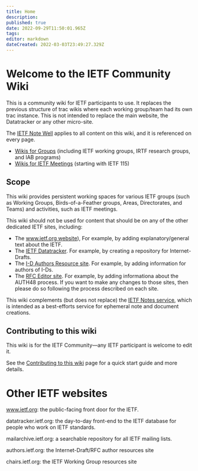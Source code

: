 ```yaml
---
title: Home
description: 
published: true
date: 2022-09-29T11:50:01.965Z
tags: 
editor: markdown
dateCreated: 2022-03-03T23:49:27.329Z
---
```


# Welcome to the IETF Community Wiki
This is a community wiki for IETF participants to use.  It replaces the previous structure of trac wikis where each working group/team had its own trac instance.  This is not intended to replace the main website, the Datatracker or any other micro-site.

The [IETF Note Well](https://www.ietf.org/about/note-well/) applies to all content on this wiki, and it is referenced on every page.

- [Wikis for Groups](group) (including IETF working groups, IRTF research groups, and IAB programs)
- [Wikis for IETF Meetings](meeting) (starting with IETF 115)

## Scope

This wiki provides persistent working spaces for various IETF groups (such as Working Groups, Birds-of-a-Feather groups, Areas, Directorates, and Teams) and activities, such as IETF meetings.

This wiki should not be used for content that should be on any of the other dedicated IETF sites, including:
* The [www.ietf.org website](https://www.ietf.org)), For example, by adding explanatory/general text about the IETF.
* The [IETF Datatracker](https://datatracker.ietf.org/). For example, by creating a repository for Internet-Drafts. 
* The [I-D Authors Resource site](https://authors.ietf.org/).  For example, by adding information for authors of I-Ds.
* The [RFC Editor site](https://www.rfc-editor.org/).  For example, by adding informationa about the AUTH48 process.
If you want to make any changes to those sites, then please do so following the process described on each site.

This wiki complements (but does not replace) the [IETF Notes service](https://notes.ietf.org), which is intended as a best-efforts service for ephemeral note and document creations.

## Contributing to this wiki
This wiki is for the IETF Community—any IETF participant is welcome to edit it.

See the [Contributing to this wiki](/contributing) page for a quick start guide and more details.

# Other IETF websites

www.ietf.org: the public-facing front door for the IETF.

datatracker.ietf.org: the day-to-day front-end to the IETF database for people who work on IETF standards.

mailarchive.ietf.org: a searchable repository for all IETF mailing lists.

authors.ietf.org: the Internet-Draft/RFC author resources site

chairs.ietf.org: the IETF Working Group resources site

